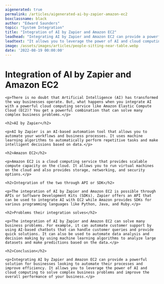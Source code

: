 ```yaml
---
aigenerated: true
permalink: /articles/aigenerated-ai-by-zapier-amazon-ec2
boxclassname: black
author: "Edward Saunders"
topic: "System Integration"
title: "Integration of AI by Zapier and Amazon EC2"
leadhead: "Integrating AI by Zapier and Amazon EC2 can provide a powerful solution for businesses looking to automate their processes and improve efficiency"
leadtext: "It allows you to leverage the power of AI and cloud computing to solve complex business problems and improve the overall performance of your business."
image: /assets/images/articles/people-sitting-near-table.webp
date: '2022-08-19 00:00:00'
---
```

<div class="arttext">
	<h1>Integration of AI by Zapier and Amazon EC2</h1>

	<p>There is no doubt that Artificial Intelligence (AI) has transformed the way businesses operate. But, what happens when you integrate AI with a powerful cloud computing service like Amazon Elastic Compute Cloud (EC2)? You get a powerful combination that can solve many complex business problems.</p>

	<h2>AI by Zapier</h2>

	<p>AI by Zapier is an AI-based automation tool that allows you to automate your workflows and business processes. It uses machine learning algorithms to automatically perform repetitive tasks and make intelligent decisions based on data.</p>

	<h2>Amazon EC2</h2>

	<p>Amazon EC2 is a cloud computing service that provides scalable compute capacity on the cloud. It allows you to run virtual machines on the cloud and also provides storage, networking, and security options.</p>

	<h2>Integration of the two through API or SDK</h2>

	<p>The integration of AI by Zapier and Amazon EC2 is possible through APIs or Software Development Kits (SDKs). Zapier offers an API that can be used to integrate AI with EC2 while Amazon provides SDKs for various programming languages like Python, Java, and Ruby.</p>

	<h2>Problems their integration solves</h2>

	<p>The integration of AI by Zapier and Amazon EC2 can solve many business problems. For example, it can automate customer support by using AI-based chatbots that can handle customer queries and provide quick solutions. It can also be used to automate data analysis and decision making by using machine learning algorithms to analyze large datasets and make predictions based on the data.</p>

	<h2>Conclusion</h2>

	<p>Integrating AI by Zapier and Amazon EC2 can provide a powerful solution for businesses looking to automate their processes and improve efficiency. It allows you to leverage the power of AI and cloud computing to solve complex business problems and improve the overall performance of your business.</p>

</div>